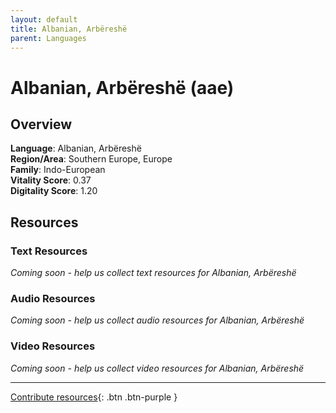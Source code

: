 ```yaml
---
layout: default
title: Albanian, Arbëreshë
parent: Languages
---
```


# Albanian, Arbëreshë (aae)

## Overview

**Language**: Albanian, Arbëreshë  
**Region/Area**: Southern Europe, Europe  
**Family**: Indo-European  
**Vitality Score**: 0.37  
**Digitality Score**: 1.20  

## Resources

### Text Resources
*Coming soon - help us collect text resources for Albanian, Arbëreshë*

### Audio Resources
*Coming soon - help us collect audio resources for Albanian, Arbëreshë*

### Video Resources
*Coming soon - help us collect video resources for Albanian, Arbëreshë*

---

[Contribute resources](https://fairtrain.github.io/){: .btn .btn-purple }
